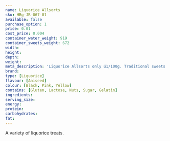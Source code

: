 ```yaml
---
name: Liquorice Allsorts
sku: HBg-JR-067-01
available: false
purchase_option: 1
price: 0.01
cost_price: 0.004
container_water_weight: 919
container_sweets_weight: 672
width: 
height: 
depth: 
weight: 
meta_description: 'Liquorice Allsorts only ú1/100g. Traditional sweets and more at Humbugs Confectionery Store. Specialists in satisfying your sweet tooth!'
brand: 
type: [Liquorice]
flavour: [Aniseed]
colour: [Black, Pink, Yellow]
contains: [Gluten, Lactose, Nuts, Sugar, Gelatin]
ingredients: 
serving_size: 
energy: 
protein: 
carbohydrates: 
fat: 
---
```

A variety of liquorice treats.